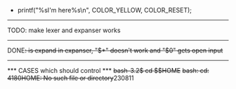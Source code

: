 - printf("%sI'm here%s\n", COLOR_YELLOW, COLOR_RESET);
	
-----------------------------------------------------------------------
TODO: make lexer and expanser works


-----------------------------------------------------------------------
DONE~~: is expand in expanser, "$*" doesn't work and "$0" gets open input~~





-----------------------------------------------------------------------
*** CASES which should control ***
~~bash-3.2$ cd $$HOME~~
~~bash: cd: 4180HOME: No such file or directory~~230811


